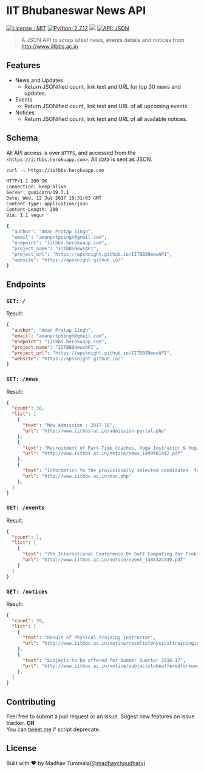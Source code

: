 IIT Bhubaneswar News API
=====

[![License : MIT](https://img.shields.io/npm/l/express.svg)](http://aps.mit-license.org)
[![Python: 2.7.12](https://img.shields.io/badge/Python-2.7.12-red.svg)](https://www.python.org/downloads/release/python-2712/)
![](https://img.shields.io/badge/Heroku-deployed-brightgreen.svg)
[![API: JSON](https://img.shields.io/badge/API%20Type-JSON-orange.svg)](http://www.json.org)

>A JSON API to scrap latest news, events details and notices from <http://www.iitbbs.ac.in>


## Features
* News and Updates
	* Return JSONified count, link text and URL for top 30 news and updates.
* Events
	* Return JSONified count, link text and URL of all upcoming events.
* Notices
	* Return JSONified count, link text and URL of all available notices.

## Schema
All API access is over `HTTPS`, and accessed from the `<https://iitbbs.herokuapp.com>`. All data is sent as JSON.

```bash
curl -i https://iitbbs.herokuapp.com

HTTP/1.1 200 OK
Connection: keep-alive
Server: gunicorn/19.7.1
Date: Wed, 12 Jul 2017 19:31:03 GMT
Content-Type: application/json
Content-Length: 200
Via: 1.1 vegur

{
  "author": "Aman Pratap Singh", 
  "email": "amanprtpsingh@gmail.com", 
  "endpoint": "iitbbs.herokuapp.com", 
  "project_name": "IITBBSNewsAPI", 
  "project_url": "https://apsknight.github.io/IITBBSNewsAPI", 
  "website": "https://apsknight.github.io/"
}
```

## Endpoints

### `GET: /`  
Result:  
```json
{
  "author": "Aman Pratap Singh", 
  "email": "amanprtpsingh@gmail.com", 
  "endpoint": "iitbbs.herokuapp.com", 
  "project_name": "IITBBSNewsAPI", 
  "project_url": "https://apsknight.github.io/IITBBSNewsAPI", 
  "website": "https://apsknight.github.io/"
}
```

### `GET: /news`  
Result:  
```json
{
  "count": 30, 
  "list": [
    {
      "text": "New Admission : 2017-18", 
      "url": "http://www.iitbbs.ac.in/admission-portal.php"
    }, 
    {
      "text": "Recruitment of Part-Time Coaches, Yoga Instructor & Yoga Assistant", 
      "url": "http://www.iitbbs.ac.in/notice/news_1499481442.pdf"
    }, 
    {
      "text": "Information to the provisionally selected candidates  for joining to M.Sc. Programme 2017-18", 
      "url": "http://www.iitbbs.ac.in/msc.php"
    }, 
  ]
}
```

### `GET: /events`  
Result:  
```json
{
  "count": 1, 
  "list": [
    {
      "text": "7th International Conference On Soft Computing for Problem Solving during December 23-24, 2017", 
      "url": "http://www.iitbbs.ac.in/notice/event_1488324349.pdf"
    }
  ]
}
```

### `GET: /notices`  
Result:  
```json
{
  "count": 39, 
  "list": [
    {
      "text": "Result of Physical Training Instructor", 
      "url": "http://www.iitbbs.ac.in/notice/resultofphysicaltraininginstructor_1498601014.pdf"
    }, 
    {
      "text": "Subjects to be offered for Summer Quarter 2016-17", 
      "url": "http://www.iitbbs.ac.in/notice/subjectstobeofferedforsummerquarter201617_1495022716.pdf"
    }, 
  ]
}
```

## Contributing
Feel free to submit a pull request or an issue. Sugest new features on issue tracker.
**OR**  
You can [tweet me](https://twitter.com/ultimateaps) if script deprecate.

## License

Built with ♥ by Madhav Tummala([@madhavchoudhary](http://madhavchoudhary.github.io))
